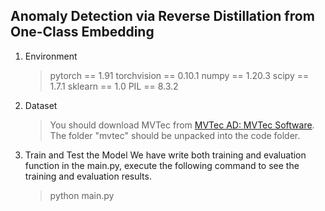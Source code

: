 ﻿## Anomaly Detection via Reverse Distillation from One-Class Embedding

1. Environment
	> pytorch == 1.91
	> torchvision == 0.10.1
	> numpy == 1.20.3
	> scipy == 1.7.1
	> sklearn == 1.0
	> PIL == 8.3.2
2. Dataset
    > You should download MVTec from [MVTec AD: MVTec Software](https://www.mvtec.com/company/research/datasets/mvtec-ad/). The folder "mvtec" should be unpacked into the code folder.
3. Train and Test the Model
We have write both training and evaluation function in the main.py, execute the following command to see the training and evaluation results.
    > python main.py

